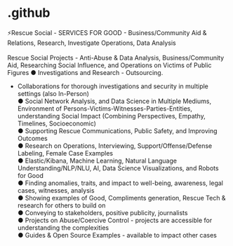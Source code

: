 # .github
⚡Rescue Social - SERVICES FOR GOOD - Business/Community Aid &amp; Relations, Research, Investigate Operations, Data Analysis
<br><br>
Rescue Social Projects - Anti-Abuse & Data Analysis, Business/Community Aid, Researching Social Influence, and Operations on Victims of Public Figures
● Investigations and Research - Outsourcing.<br>
- Collaborations for thorough investigations and security in multiple settings (also In-Person)<br>
● Social Network Analysis, and Data Science in Multiple Mediums, Environment of Persons-Victims-Witnesses-Parties-Entities, understanding Social Impact (Combining Perspectives, Empathy, Timelines, Socioeconomic)<br>
● Supporting Rescue Communications, Public Safety, and Improving Outcomes <br>
● Research on Operations, Interviewing, Support/Offense/Defense Labeling, Female Case Examples<br>
● Elastic/Kibana, Machine Learning, Natural Language Understanding/NLP/NLU, AI, Data Science Visualizations, and Robots for Good<br>
● Finding anomalies, traits, and impact to well-being, awareness, legal cases, witnesses, analysis<br>
● Showing examples of Good, Compliments generation, Rescue Tech & research for others to build on<br>
● Conveying to stakeholders, positive publicity, journalists<br>
● Projects on Abuse/Coercive Control - projects are accessible for understanding the complexities<br>
● Guides & Open Source Examples - available to impact other cases<br>
